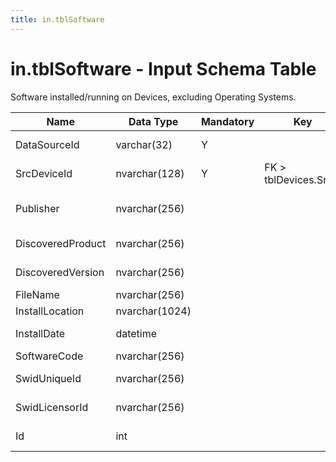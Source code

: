 ```yaml
---
title: in.tblSoftware
---
```

# in.tblSoftware - Input Schema Table

​Software installed/running on Devices, excluding Operating Systems.​​

| Name              | Data Type      | Mandatory | Key                   | Comment                                                                                         |
|-------------------|----------------|-----------|-----------------------|-------------------------------------------------------------------------------------------------|
| DataSourceId      | varchar(32)    | Y         |                       | Unique ID of the source of this record.                                                         |
| SrcDeviceId       | nvarchar(128)  | Y         | FK > tblDevices.SrcId​​ | Device this software product is installed on.                                                   |
| Publisher         | nvarchar(256)  |           |                       | Win32_Product.Vendor. Name of the software supplier. Must be an actual Publisher name or Empty. |
| DiscoveredProduct | nvarchar(256)  |           |                       | Name of the software product as discovered on the device.                                       |
| DiscoveredVe​rsion | nvarchar(256)  |           |                       | Version of the software product discovered on the device.                                       |
| ​FileName          | nvarchar(256)​  | ​          | ​                      | ​                                                                                                |
| InstallLocation   | nvarchar(1024) |           |                       |                                                                                                 |
| InstallDate       | datetime       |           |                       | Date and time the software was installed on this device.                                        |
| SoftwareCode      | nvarchar(256)  |           |                       | Win32_Product.IdentifyingNumber                                                                 |
| SwidUniqueId      | nvarchar(256)  |           |                       | Software Identification Tag as defined in ISO/IEC 19770-2.                                      |
| SwidLicensorId    | nvarchar(256)  |           |                       | Software Licensor ID as defined in ISO/IEC 19770-2.                                             |
| Id                | int            |           |                       | Generated during import. Leave empty.                                                           |